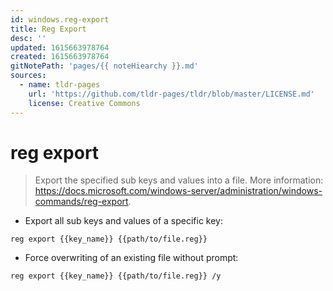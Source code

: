 ```yaml
---
id: windows.reg-export
title: Reg Export
desc: ''
updated: 1615663978764
created: 1615663978764
gitNotePath: 'pages/{{ noteHiearchy }}.md'
sources:
  - name: tldr-pages
    url: 'https://github.com/tldr-pages/tldr/blob/master/LICENSE.md'
    license: Creative Commons
---
```

# reg export

> Export the specified sub keys and values into a file.
> More information: <https://docs.microsoft.com/windows-server/administration/windows-commands/reg-export>.

- Export all sub keys and values of a specific key:

`reg export {{key_name}} {{path/to/file.reg}}`

- Force overwriting of an existing file without prompt:

`reg export {{key_name}} {{path/to/file.reg}} /y`

